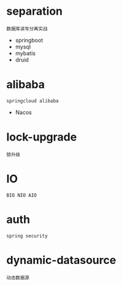 # separation
    数据库读写分离实战
-   springboot
-   mysql
-   mybatis
-   druid

# alibaba
    springcloud alibaba 
-   Nacos

# lock-upgrade
    锁升级

# IO
    BIO NIO AIO

# auth
    spring security

# dynamic-datasource
    动态数据源